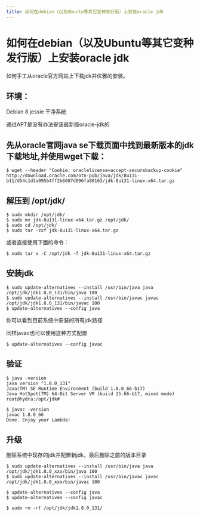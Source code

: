 ```yaml
---
title: 如何在debian（以及Ubuntu等其它变种发行版）上安装oracle jdk
---
```


# 如何在debian（以及Ubuntu等其它变种发行版）上安装oracle jdk

如何手工从oracle官方网站上下载jdk并优雅的安装。

## 环境：

Debian 8 jessie 干净系统

通过APT是没有办法安装最新版oracle-jdk的

## 先从oracle官网java se下载页面中找到最新版本的jdk下载地址,并使用wget下载：

```shell
$ wget --header "Cookie: oraclelicense=accept-securebackup-cookie" http://download.oracle.com/otn-pub/java/jdk/8u131-b11/d54c1d3a095b4ff2b6607d096fa80163/jdk-8u131-linux-x64.tar.gz
```

## 解压到 /opt/jdk/
```shell
$ sudo mkdir /opt/jdk/
$ sudo mv jdk-8u131-linux-x64.tar.gz /opt/jdk/
$ sudo cd /opt/jdk/
$ sudo tar -zxf jdk-8u131-linux-x64.tar.gz
```

或者直接使用下面的命令：
```shell
$ sudo tar x -C /opt/jdk -f jdk-8u131-linux-x64.tar.gz
```

## 安装jdk
```shell
$ sudo update-alternatives --install /usr/bin/java java /opt/jdk/jdk1.8.0_131/bin/java 100
$ sudo update-alternatives --install /usr/bin/javac javac /opt/jdk/jdk1.8.0_131/bin/javac 100
$ update-alternatives --config java
```

你可以看到目前系统中安装的所有jdk路径

同样javac也可以使用这种方式配置
```shell
$ update-alternatives --config javac
```

## 验证

```shell
$ java -version
java version "1.8.0_131"
Java(TM) SE Runtime Environment (build 1.8.0_66-b17)
Java HotSpot(TM) 64-Bit Server VM (build 25.66-b17, mixed mode)
root@hydra:/opt/jdk#

$ javac -version
javac 1.8.0_66
Done. Enjoy your Lambda!
```

## 升级

删除系统中现存的jdk并配置新jdk，最后删除之前的版本目录
```shell
$ sudo update-alternatives --install /usr/bin/java java /opt/jdk/jdk1.8.0_xxx/bin/java 100
$ sudo update-alternatives --install /usr/bin/javac javac /opt/jdk/jdk1.8.0_xxx/bin/javac 100

$ update-alternatives --config java
$ update-alternatives --config javac

$ sudo rm -rf /opt/jdk/jdk1.8.0_131/
```
